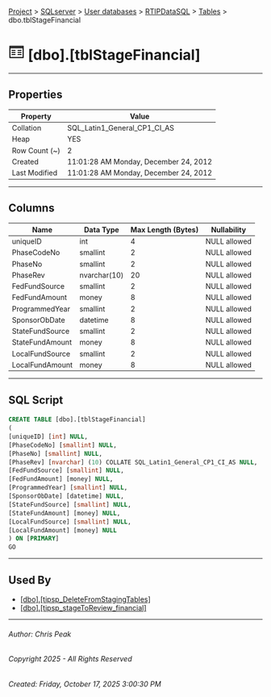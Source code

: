 #### 

[Project](../../../../index.md) > [SQLserver](../../../index.md) > [User databases](../../index.md) > [RTIPDataSQL](../index.md) > [Tables](Tables.md) > dbo.tblStageFinancial

# ![Tables](../../../../Images/Table32.png) [dbo].[tblStageFinancial]

---

## <a name="#properties"></a>Properties

| Property | Value |
|---|---|
| Collation | SQL_Latin1_General_CP1_CI_AS |
| Heap | YES |
| Row Count (~) | 2 |
| Created | 11:01:28 AM Monday, December 24, 2012 |
| Last Modified | 11:01:28 AM Monday, December 24, 2012 |


---

## <a name="#columns"></a>Columns

| Name | Data Type | Max Length (Bytes) | Nullability |
|---|---|---|---|
| uniqueID | int | 4 | NULL allowed |
| PhaseCodeNo | smallint | 2 | NULL allowed |
| PhaseNo | smallint | 2 | NULL allowed |
| PhaseRev | nvarchar(10) | 20 | NULL allowed |
| FedFundSource | smallint | 2 | NULL allowed |
| FedFundAmount | money | 8 | NULL allowed |
| ProgrammedYear | smallint | 2 | NULL allowed |
| SponsorObDate | datetime | 8 | NULL allowed |
| StateFundSource | smallint | 2 | NULL allowed |
| StateFundAmount | money | 8 | NULL allowed |
| LocalFundSource | smallint | 2 | NULL allowed |
| LocalFundAmount | money | 8 | NULL allowed |


---

## <a name="#sqlscript"></a>SQL Script

```sql
CREATE TABLE [dbo].[tblStageFinancial]
(
[uniqueID] [int] NULL,
[PhaseCodeNo] [smallint] NULL,
[PhaseNo] [smallint] NULL,
[PhaseRev] [nvarchar] (10) COLLATE SQL_Latin1_General_CP1_CI_AS NULL,
[FedFundSource] [smallint] NULL,
[FedFundAmount] [money] NULL,
[ProgrammedYear] [smallint] NULL,
[SponsorObDate] [datetime] NULL,
[StateFundSource] [smallint] NULL,
[StateFundAmount] [money] NULL,
[LocalFundSource] [smallint] NULL,
[LocalFundAmount] [money] NULL
) ON [PRIMARY]
GO

```


---

## <a name="#usedby"></a>Used By

* [[dbo].[tipsp_DeleteFromStagingTables]](../Programmability/Stored_Procedures/dbo_tipsp_DeleteFromStagingTables.md)
* [[dbo].[tipsp_stageToReview_financial]](../Programmability/Stored_Procedures/dbo_tipsp_stageToReview_financial.md)


---

###### Author:  Chris Peak

###### Copyright 2025 - All Rights Reserved

###### Created: Friday, October 17, 2025 3:00:30 PM

